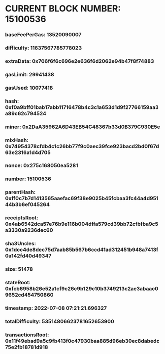 # CURRENT BLOCK NUMBER: 15100536

### baseFeePerGas: 13520090007
### difficulty: 11637567785778023
### extraData: 0x706f6f6c696e2e636f6d2062e94b47f8f74883
### gasLimit: 29941438
### gasUsed: 10077418
### hash: 0xf0a9bff01bab17abb11716478b4c3c1a653d1d9f27766159aa3a89c62c794524
### miner: 0x2DaA35962A6D43EB54C48367b33d0B379C930E5e
### mixHash: 0x74954378cfdb4c1c26bb77f9c0aec39fce923bacd2bd0f67d63e2316a1d4d705
### nonce: 0x275c168050ea5281
### number: 15100536
### parentHash: 0xff0c7b7d1413565aaefac69f38e9025b45fcbaa3fc44a4d95144b3b6ef045264
### receiptsRoot: 0x4ab6542dca57e76b9e116b004dffa579cd39bb72cfbfba9c5a3330a9236dec60
### sha3Uncles: 0x1dcc4de8dec75d7aab85b567b6ccd41ad312451b948a7413f0a142fd40d49347
### size: 51478
### stateRoot: 0xfcb6958b26e52a1cf9c26c9b129c10b3749213c2ae3abaac09652cd454750860
### timestamp: 2022-07-08 07:21:21.696327
### totalDifficulty: 53514806623781652653900
### transactionsRoot: 0x11f49ebad9a5c9fb413f0c47930baa885d96eb30ec8dabedc75e2fb18781d918
